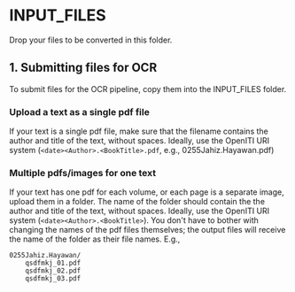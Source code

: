 # INPUT_FILES

Drop your files to be converted in this folder. 

## 1. Submitting files for OCR

To submit files for the OCR pipeline, copy them into the INPUT_FILES folder. 

### Upload a text as a single pdf file

If your text is a single pdf file, make sure that the filename contains the author and title of the text, without spaces. Ideally, use the OpenITI URI system (`<date><Author>.<BookTitle>.pdf`, e.g., 0255Jahiz.Hayawan.pdf)

### Multiple pdfs/images for one text
If your text has one pdf for each volume, or each page is a separate image, upload them in a folder. The name of the folder should contain the the author and title of the text, without spaces. Ideally, use the OpenITI URI system (`<date><Author>.<BookTitle>`). You don't have to bother with changing the names of the pdf files themselves; the output files will receive the name of the folder as their file names.
E.g., 
```
0255Jahiz.Hayawan/
    qsdfmkj_01.pdf
    qsdfmkj_02.pdf
    qsdfmkj_03.pdf
```
